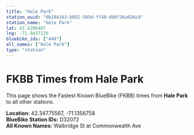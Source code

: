 ```yaml
---
title: "Hale Park"
station_uuid: "0b184163-b052-585d-ff48-db0f36a926c6"
station_name: "Hale Park"
lat: 42.4206487
lng: -71.0437126
bluebike_ids: ["448"]
all_names: ["Hale Park"]
type: "station"
---
```


# FKBB Times from Hale Park

This page shows the Fastest Known BlueBike (FKBB) times from **Hale Park** to all other stations.

**Location:** 42.34775567, -71.1356758  
**BlueBike Station IDs:** D32072  
**All Known Names:** Walbridge St at Commonwealth Ave

